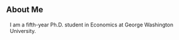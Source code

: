 <h2 id="aboutme" style="margin: 2px 0px 20px;">About Me</h2>

<p style="margin:0 10px 20px;"> I am a fifth-year Ph.D. student in Economics at George Washington University. </p> 
